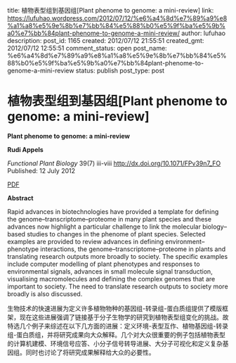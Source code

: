 title: 植物表型组到基因组[Plant phenome to genome: a mini-review]
link: https://lufuhao.wordpress.com/2012/07/12/%e6%a4%8d%e7%89%a9%e8%a1%a8%e5%9e%8b%e7%bb%84%e5%88%b0%e5%9f%ba%e5%9b%a0%e7%bb%84plant-phenome-to-genome-a-mini-review/
author: lufuhao
description: 
post_id: 1165
created: 2012/07/12 21:55:51
created_gmt: 2012/07/12 12:55:51
comment_status: open
post_name: %e6%a4%8d%e7%89%a9%e8%a1%a8%e5%9e%8b%e7%bb%84%e5%88%b0%e5%9f%ba%e5%9b%a0%e7%bb%84plant-phenome-to-genome-a-mini-review
status: publish
post_type: post

# 植物表型组到基因组[Plant phenome to genome: a mini-review]

**Plant phenome to genome: a mini-review**

**Rudi Appels**

_Functional Plant Biology_ 39(7) iii-viii <http://dx.doi.org/10.1071/FPv39n7_FO>  
Published: 12 July 2012

[PDF](http://bs.baidu.com/p-59c9636845cc059937db28345f43c76a/f3c70534f3017e0afb0eb786954c2082?sign=MBOT:gNQ17x3aoMs8:Ic9ZJoPcbV7YFFFXEbF2oAQetkc%3D&time=1342140865&response-content-disposition=attachment;%20filename=PlantPhenomeToGenome.pdf&response-cache-control=private)

**Abstract**

Rapid advances in biotechnologies have provided a template for defining the genome–transcriptome–proteome in many plant species and these advances now highlight a particular challenge to link the molecular biology–based studies to changes in the phenome of plant species. Selected examples are provided to review advances in defining environment–phenotype interactions, the genome–transcriptome–proteome in plants and translating research outputs more broadly to society. The specific examples include computer modelling of plant phenotypes and responses to environmental signals, advances in small molecule signal transduction, visualising macromolecules and defining the complex genomes that are important to society. The need to translate research outputs to society more broadly is also discussed. 

生物技术的快速进展为定义许多植物物种的基因组-转录组-蛋白质组提供了模版框架，现在这些进展强调了链接基于分子生物学的研究到植物表型组变化的挑战。故特选几个例子来综述在以下几方面的进展：定义环境-表型互作、植物基因组-转录组-蛋白质组，并将研究成果向大众解释。几个对大众很重要的例子包括植物表型的计算机建模、环境信号应答、小分子信号转导进展、大分子可视化和定义复杂基因组。同时也讨论了将研究成果解释给大众的必要性。